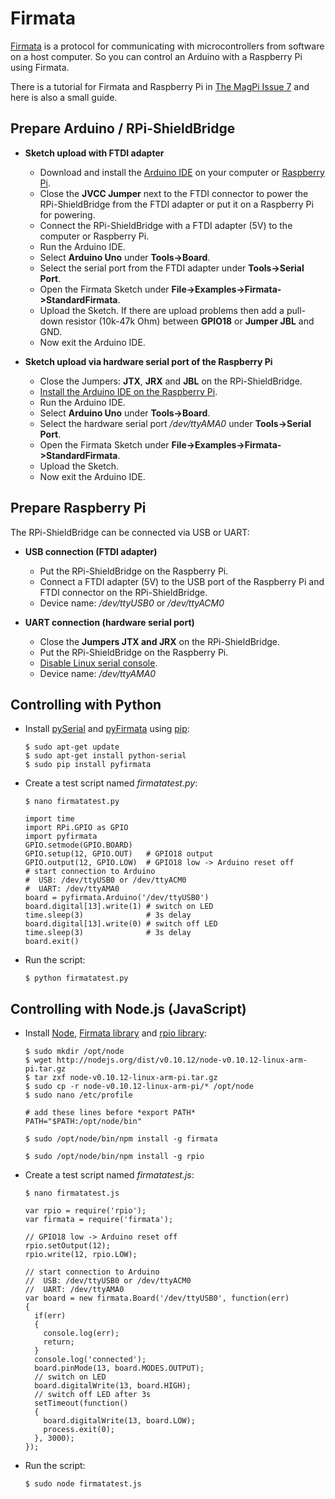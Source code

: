 # Firmata

[Firmata](http://firmata.org) is a protocol for communicating with microcontrollers from software on a host computer.
So you can control an Arduino with a Raspberry Pi using Firmata.

There is a tutorial for Firmata and Raspberry Pi in [The MagPi Issue 7](http://www.themagpi.com/en/issue/7) and here is also a small guide.


## Prepare Arduino / RPi-ShieldBridge

* **Sketch upload with FTDI adapter**
  * Download and install the [Arduino IDE](http://arduino.cc/en/Main/Software) on your computer or [Raspberry Pi](https://github.com/watterott/RPi-ShieldBridge/blob/master/docu/Arduino.md).
  * Close the **JVCC Jumper** next to the FTDI connector to power the RPi-ShieldBridge from the FTDI adapter or put it on a Raspberry Pi for powering. 
  * Connect the RPi-ShieldBridge with a FTDI adapter (5V) to the computer or Raspberry Pi.
  * Run the Arduino IDE.
  * Select **Arduino Uno** under **Tools->Board**.
  * Select the serial port from the FTDI adapter under **Tools->Serial Port**.
  * Open the Firmata Sketch under **File->Examples->Firmata->StandardFirmata**.
  * Upload the Sketch.
    If there are upload problems then add a pull-down resistor (10k-47k Ohm) between **GPIO18** or **Jumper JBL** and GND.
  * Now exit the Arduino IDE.

* **Sketch upload via hardware serial port of the Raspberry Pi**
  * Close the Jumpers: **JTX**, **JRX** and **JBL** on the RPi-ShieldBridge.
  * [Install the Arduino IDE on the Raspberry Pi](https://github.com/watterott/RPi-ShieldBridge/blob/master/docu/Arduino.md).
  * Run the Arduino IDE.
  * Select **Arduino Uno** under **Tools->Board**.
  * Select the hardware serial port */dev/ttyAMA0* under **Tools->Serial Port**.
  * Open the Firmata Sketch under **File->Examples->Firmata->StandardFirmata**.
  * Upload the Sketch.
  * Now exit the Arduino IDE.


## Prepare Raspberry Pi

The RPi-ShieldBridge can be connected via USB or UART:

* **USB connection (FTDI adapter)**
  * Put the RPi-ShieldBridge on the Raspberry Pi.
  * Connect a FTDI adapter (5V) to the USB port of the Raspberry Pi and FTDI connector on the RPi-ShieldBridge.
  * Device name: */dev/ttyUSB0* or */dev/ttyACM0*

* **UART connection (hardware serial port)**
  * Close the **Jumpers JTX and JRX** on the RPi-ShieldBridge.
  * Put the RPi-ShieldBridge on the Raspberry Pi.
  * [Disable Linux serial console](http://elinux.org/RPi_Serial_Connection#Preventing_Linux_using_the_serial_port).
  * Device name: */dev/ttyAMA0*


## Controlling with Python

* Install [pySerial](http://pyserial.sourceforge.net) and [pyFirmata](https://github.com/tino/pyFirmata) using [pip](http://www.pip-installer.org/en/latest/installing.html):

    ```
    $ sudo apt-get update
    $ sudo apt-get install python-serial
    $ sudo pip install pyfirmata
    ```

* Create a test script named *firmatatest.py*:

    ```
    $ nano firmatatest.py

    import time
    import RPi.GPIO as GPIO
    import pyfirmata
    GPIO.setmode(GPIO.BOARD)
    GPIO.setup(12, GPIO.OUT)   # GPIO18 output
    GPIO.output(12, GPIO.LOW)  # GPIO18 low -> Arduino reset off
    # start connection to Arduino
    #  USB: /dev/ttyUSB0 or /dev/ttyACM0
    #  UART: /dev/ttyAMA0
    board = pyfirmata.Arduino('/dev/ttyUSB0')
    board.digital[13].write(1) # switch on LED
    time.sleep(3)              # 3s delay
    board.digital[13].write(0) # switch off LED
    time.sleep(3)              # 3s delay
    board.exit()
    ```

* Run the script:

    ```
    $ python firmatatest.py
    ```


## Controlling with Node.js (JavaScript)

* Install [Node](http://nodejs.org), [Firmata library](https://npmjs.org/package/firmata) and  [rpio library](https://npmjs.org/package/rpio):

    ```
    $ sudo mkdir /opt/node
    $ wget http://nodejs.org/dist/v0.10.12/node-v0.10.12-linux-arm-pi.tar.gz
    $ tar zxf node-v0.10.12-linux-arm-pi.tar.gz
    $ sudo cp -r node-v0.10.12-linux-arm-pi/* /opt/node
    $ sudo nano /etc/profile

    # add these lines before *export PATH*
    PATH="$PATH:/opt/node/bin"

    $ sudo /opt/node/bin/npm install -g firmata

    $ sudo /opt/node/bin/npm install -g rpio
    ```

* Create a test script named *firmatatest.js*:

    ```
    $ nano firmatatest.js

    var rpio = require('rpio');
    var firmata = require('firmata');

    // GPIO18 low -> Arduino reset off
    rpio.setOutput(12);
    rpio.write(12, rpio.LOW);

    // start connection to Arduino
    //  USB: /dev/ttyUSB0 or /dev/ttyACM0
    //  UART: /dev/ttyAMA0
    var board = new firmata.Board('/dev/ttyUSB0', function(err)
    {
      if(err)
      {
        console.log(err);
        return;
      }
      console.log('connected');
      board.pinMode(13, board.MODES.OUTPUT);
      // switch on LED
      board.digitalWrite(13, board.HIGH);
      // switch off LED after 3s
      setTimeout(function()
      {
        board.digitalWrite(13, board.LOW);
        process.exit(0);
      }, 3000);
    });
    ```

* Run the script:

    ```
    $ sudo node firmatatest.js
    ```
